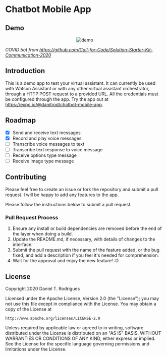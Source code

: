 # Chatbot Mobile App

## Demo

<div align="center">
    <img src="./doc/demo.gif" max-height="512px" alt="demo" />
</div>

_COVID bot from https://github.com/Call-for-Code/Solution-Starter-Kit-Communication-2020_

## Introduction

This is a demo app to test your virtual assistant. It can currently be used with Watson Assistant or with any other virtual assistant orchestrator, through a HTTP POST request to a provided URL. All the credentials must be configured through the app. Try the app out at https://expo.io/@danitrod/chatbot-mobile-app.

## Roadmap

- [x] Send and receive text messages
- [x] Record and play voice messages
- [ ] Transcribe voice messages to text
- [ ] Transcribe text response to voice message
- [ ] Receive options type message
- [ ] Receive image type message

## Contributing

Please feel free to create an issue or fork the repository and submit a pull request. I will be happy to add any features to the app.

Please follow the instructions below to submit a pull request.

### Pull Request Process

1. Ensure any install or build dependencies are removed before the end of the layer when doing a build.
2. Update the README.md, if necessary, with details of changes to the interface.
3. Submit the pull request with the name of the feature added, or the bug fixed, and add a description if you feel it's needed for comprehension.
4. Wait for the approval and enjoy the new feature! :D

## License

Copyright 2020 Daniel T. Rodrigues

Licensed under the Apache License, Version 2.0 (the "License");
you may not use this file except in compliance with the License.
You may obtain a copy of the License at

    http://www.apache.org/licenses/LICENSE-2.0

Unless required by applicable law or agreed to in writing, software
distributed under the License is distributed on an "AS IS" BASIS,
WITHOUT WARRANTIES OR CONDITIONS OF ANY KIND, either express or implied.
See the License for the specific language governing permissions and
limitations under the License.
